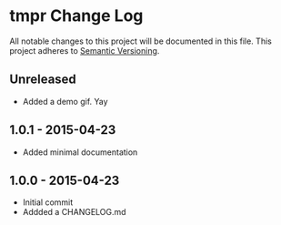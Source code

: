 # tmpr Change Log
All notable changes to this project will be documented in this file.
This project adheres to [Semantic Versioning](http://semver.org/).

## Unreleased
* Added a demo gif. Yay

## 1.0.1 - 2015-04-23
* Added minimal documentation

## 1.0.0 - 2015-04-23
* Initial commit
* Addded a CHANGELOG.md
